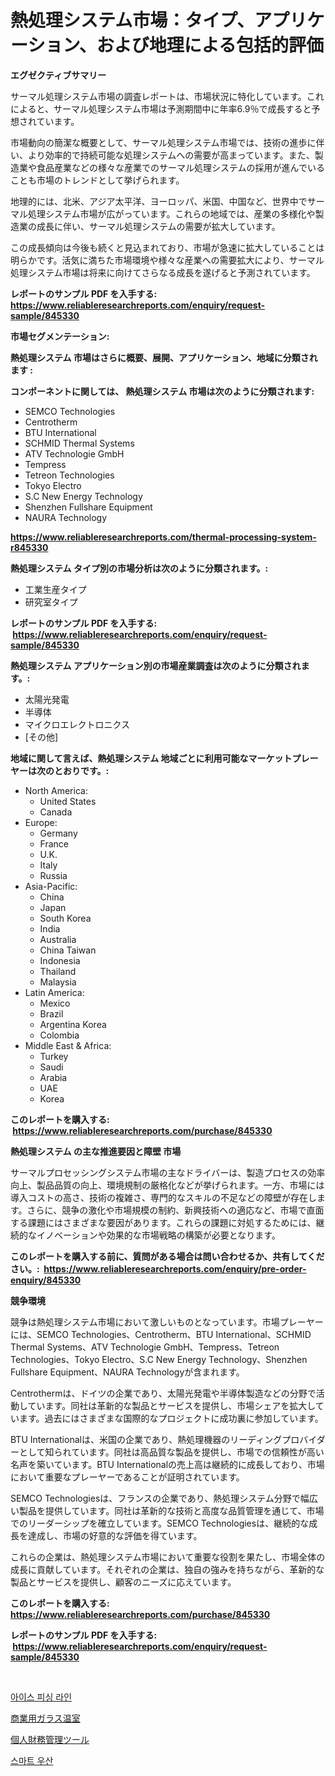 <p><h1>熱処理システム市場：タイプ、アプリケーション、および地理による包括的評価</h1></p><p><strong>エグゼクティブサマリー</strong></p>
<p><p>サーマル処理システム市場の調査レポートは、市場状況に特化しています。これによると、サーマル処理システム市場は予測期間中に年率6.9％で成長すると予想されています。</p><p>市場動向の簡潔な概要として、サーマル処理システム市場では、技術の進歩に伴い、より効率的で持続可能な処理システムへの需要が高まっています。また、製造業や食品産業などの様々な産業でのサーマル処理システムの採用が進んでいることも市場のトレンドとして挙げられます。</p><p>地理的には、北米、アジア太平洋、ヨーロッパ、米国、中国など、世界中でサーマル処理システム市場が広がっています。これらの地域では、産業の多様化や製造業の成長に伴い、サーマル処理システムの需要が拡大しています。</p><p>この成長傾向は今後も続くと見込まれており、市場が急速に拡大していることは明らかです。活気に満ちた市場環境や様々な産業への需要拡大により、サーマル処理システム市場は将来に向けてさらなる成長を遂げると予測されています。</p></p>
<p><strong>レポートのサンプル PDF を入手する: <a href="https://www.reliableresearchreports.com/enquiry/request-sample/845330">https://www.reliableresearchreports.com/enquiry/request-sample/845330</a></strong></p>
<p><strong>市場セグメンテーション:</strong></p>
<p><strong> 熱処理システム 市場はさらに概要、展開、アプリケーション、地域に分類されます :</strong></p>
<p><strong>コンポーネントに関しては、 熱処理システム 市場は次のように分類されます: &nbsp;</strong></p>
<p><ul><li>SEMCO Technologies</li><li>Centrotherm</li><li>BTU International</li><li>SCHMID Thermal Systems</li><li>ATV Technologie GmbH</li><li>Tempress</li><li>Tetreon Technologies</li><li>Tokyo Electro</li><li>S.C New Energy Technology</li><li>Shenzhen Fullshare Equipment</li><li>NAURA Technology</li></ul></p>
<p><strong><a href="https://www.reliableresearchreports.com/thermal-processing-system-r845330">https://www.reliableresearchreports.com/thermal-processing-system-r845330</a></strong></p>
<p><strong> 熱処理システム タイプ別の市場分析は次のように分類されます。:</strong></p>
<p><ul><li>工業生産タイプ</li><li>研究室タイプ</li></ul></p>
<p><strong>レポートのサンプル PDF を入手する: &nbsp;<a href="https://www.reliableresearchreports.com/enquiry/request-sample/845330">https://www.reliableresearchreports.com/enquiry/request-sample/845330</a></strong></p>
<p><strong> 熱処理システム アプリケーション別の市場産業調査は次のように分類されます。:</strong></p>
<p><ul><li>太陽光発電</li><li>半導体</li><li>マイクロエレクトロニクス</li><li>[その他]</li></ul></p>
<p><strong>地域に関して言えば、熱処理システム 地域ごとに利用可能なマーケットプレーヤーは次のとおりです。:</strong></p>
<p><ul>
    <li>
        North America:
        <ul>
            <li>United States</li>
            <li>Canada</li>
        </ul>
    </li>
    <li>
        Europe:
        <ul>
            <li>Germany</li>
            <li>France</li>
            <li>U.K.</li>
            <li>Italy</li>
            <li>Russia</li>
        </ul>
    </li>
    <li>
        Asia-Pacific:
        <ul>
            <li>China</li>
            <li>Japan</li>
            <li>South Korea</li>
            <li>India</li>
            <li>Australia</li>
            <li>China Taiwan</li>
            <li>Indonesia</li>
            <li>Thailand</li>
            <li>Malaysia</li>
        </ul>
    </li>
    <li>
        Latin America:
        <ul>
            <li>Mexico</li>
            <li>Brazil</li>
            <li>Argentina Korea</li>
            <li>Colombia</li>
        </ul>
    </li>
    <li>
        Middle East & Africa:
        <ul>
            <li>Turkey</li>
            <li>Saudi</li>
            <li>Arabia</li>
            <li>UAE</li>
            <li>Korea</li>
        </ul>
    </li>
    </ul></p>
<p><strong>このレポートを購入する: &nbsp;<a href="https://www.reliableresearchreports.com/purchase/845330">https://www.reliableresearchreports.com/purchase/845330</a></strong></p>
<p><strong>熱処理システム の主な推進要因と障壁 市場</strong></p>
<p><p>サーマルプロセッシングシステム市場の主なドライバーは、製造プロセスの効率向上、製品品質の向上、環境規制の厳格化などが挙げられます。一方、市場には導入コストの高さ、技術の複雑さ、専門的なスキルの不足などの障壁が存在します。さらに、競争の激化や市場規模の制約、新興技術への適応など、市場で直面する課題にはさまざまな要因があります。これらの課題に対処するためには、継続的なイノベーションや効果的な市場戦略の構築が必要となります。</p></p>
<p><strong>このレポートを購入する前に、質問がある場合は問い合わせるか、共有してください。:&nbsp; <a href="https://www.reliableresearchreports.com/enquiry/pre-order-enquiry/845330">https://www.reliableresearchreports.com/enquiry/pre-order-enquiry/845330</a></strong></p>
<p><strong>競争環境</strong></p>
<p><p>競争は熱処理システム市場において激しいものとなっています。市場プレーヤーには、SEMCO Technologies、Centrotherm、BTU International、SCHMID Thermal Systems、ATV Technologie GmbH、Tempress、Tetreon Technologies、Tokyo Electro、S.C New Energy Technology、Shenzhen Fullshare Equipment、NAURA Technologyが含まれます。</p><p>Centrothermは、ドイツの企業であり、太陽光発電や半導体製造などの分野で活動しています。同社は革新的な製品とサービスを提供し、市場シェアを拡大しています。過去にはさまざまな国際的なプロジェクトに成功裏に参加しています。</p><p>BTU Internationalは、米国の企業であり、熱処理機器のリーディングプロバイダーとして知られています。同社は高品質な製品を提供し、市場での信頼性が高い名声を築いています。BTU Internationalの売上高は継続的に成長しており、市場において重要なプレーヤーであることが証明されています。</p><p>SEMCO Technologiesは、フランスの企業であり、熱処理システム分野で幅広い製品を提供しています。同社は革新的な技術と高度な品質管理を通じて、市場でのリーダーシップを確立しています。SEMCO Technologiesは、継続的な成長を達成し、市場の好意的な評価を得ています。</p><p>これらの企業は、熱処理システム市場において重要な役割を果たし、市場全体の成長に貢献しています。それぞれの企業は、独自の強みを持ちながら、革新的な製品とサービスを提供し、顧客のニーズに応えています。</p></p>
<p><strong>このレポートを購入する: &nbsp; <a href="https://www.reliableresearchreports.com/purchase/845330">https://www.reliableresearchreports.com/purchase/845330</a></strong></p>
<p><strong>レポートのサンプル PDF を入手する: &nbsp;<a href="https://www.reliableresearchreports.com/enquiry/request-sample/845330">https://www.reliableresearchreports.com/enquiry/request-sample/845330</a></strong><strong></strong></p>
<p>&nbsp;</p>
<p><p><a href="https://medium.com/@darrellacocha676/%ED%95%B4%EB%B9%99-%EB%82%9A%EC%8B%9C%EC%9A%A9-%EB%9D%BC%EC%9D%B8-%EC%8B%9C%EC%9E%A5-%EC%A7%80%ED%91%9C-%ED%95%B4%EC%84%9D-%EC%8B%9C%EC%9E%A5-%EC%A0%90%EC%9C%A0%EC%9C%A8-%ED%8A%B8%EB%A0%8C%EB%93%9C-%EB%B0%8F-%EC%84%B1%EC%9E%A5-%ED%8C%A8%ED%84%B4-7ffd57e60e6d">아이스 피싱 라인</a></p><p><a href="https://medium.com/@redsalmon1949/%E5%95%86%E6%A5%AD%E7%94%A8%E3%82%AC%E3%83%A9%E3%82%B9%E6%B8%A9%E5%AE%A4%E3%81%AE%E5%B8%82%E5%A0%B4%E5%B1%95%E6%9C%9B-%E6%A5%AD%E7%95%8C%E6%A6%82%E8%A6%81%E3%81%A8%E4%BA%88%E6%B8%AC-2024%E5%B9%B4%E3%81%8B%E3%82%892031%E5%B9%B4-9933241d743a">商業用ガラス温室</a></p><p><a href="https://medium.com/@kaiyohnson76845/%E5%80%8B%E4%BA%BA%E9%87%91%E8%9E%8D%E7%AE%A1%E7%90%86%E3%83%84%E3%83%BC%E3%83%AB%E5%B8%82%E5%A0%B4-%E7%A8%AE%E9%A1%9E-%E3%82%A2%E3%83%97%E3%83%AA%E3%82%B1%E3%83%BC%E3%82%B7%E3%83%A7%E3%83%B3-%E3%81%8A%E3%82%88%E3%81%B3%E5%9C%B0%E7%90%86%E3%81%AB%E3%82%88%E3%82%8B%E5%8C%85%E6%8B%AC%E7%9A%84%E3%81%AA%E8%A9%95%E4%BE%A1-ff322ccdaba1">個人財務管理ツール</a></p><p><a href="https://medium.com/@llanajer/%EC%8A%A4%EB%A7%88%ED%8A%B8-%EC%9A%B0%EC%82%B0-%EC%8B%9C%EC%9E%A5-%EC%8B%9C%EC%9E%A5-%EC%A0%90%EC%9C%A0%EC%9C%A8-%EC%8B%9C%EC%9E%A5-%EB%8F%99%ED%96%A5-%EB%B0%8F-%EB%AF%B8%EB%9E%98-%EC%84%B1%EC%9E%A5-%ED%83%90%EC%83%89-96d5d23c5021">스마트 우산</a></p></p>